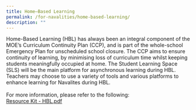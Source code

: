 ```yaml
---
title: Home–Based Learning
permalink: /for-navalities/home-based-learning/
description: ""
---
```

<p>Home-Based Learning (HBL) has always been an integral component of the MOE&rsquo;s Curriculum Continuity Plan (CCP), and is part of the whole-school Emergency Plan for unscheduled school closure. The CCP aims to ensure continuity of learning, by minimising loss of curriculum time whilst keeping students meaningfully occupied at home. The Student Learning Space (SLS) will be the main platform for asynchronous learning during HBL. Teachers may choose to use a variety of tools and various platforms to enhance learning for Navalites during HBL.&nbsp;<br /><br />For more information, please refer to the following:<br /><a href="Resource Kit - HBL.pdf">Resource Kit - HBL.pdf</a><br />